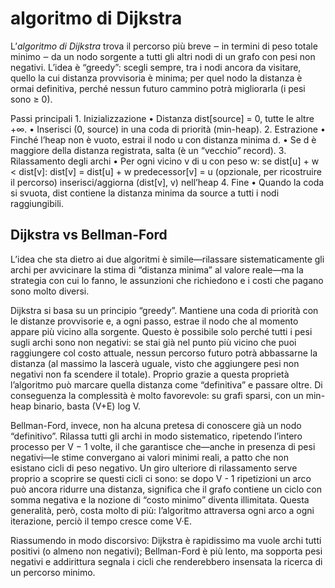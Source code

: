 # algoritmo di Dijkstra

L’*algoritmo di Dijkstra* trova il percorso più breve ‒ in termini di peso totale minimo ‒ da un nodo sorgente a tutti gli altri nodi di un grafo con pesi non negativi.
L’idea è “greedy”: scegli sempre, tra i nodi ancora da visitare, quello la cui distanza provvisoria è minima; per quel nodo la distanza è ormai definitiva, perché nessun futuro cammino potrà migliorarla (i pesi sono ≥ 0).

Passi principali
	1.	Inizializzazione
	    • Distanza dist[source] = 0, tutte le altre +∞.
	    • Inserisci (0, source) in una coda di priorità (min-heap).
	2.	Estrazione
	    • Finché l’heap non è vuoto, estrai il nodo u con distanza minima d.
	    • Se d è maggiore della distanza registrata, salta (è un “vecchio” record).
	3.	Rilassamento degli archi
	    • Per ogni vicino v di u con peso w:
            se dist[u] + w < dist[v]:
                dist[v] = dist[u] + w
                predecessor[v] = u (opzionale, per ricostruire il percorso)
                inserisci/aggiorna (dist[v], v) nell’heap
    4.	Fine
	    • Quando la coda si svuota, dist contiene la distanza minima da source a tutti i nodi raggiungibili.

## Dijkstra vs Bellman-Ford

L’idea che sta dietro ai due algoritmi è simile—rilassare sistematicamente gli archi per avvicinare la stima di “distanza minima” al valore reale—ma la strategia con cui lo fanno, le assunzioni che richiedono e i costi che pagano sono molto diversi.

Dijkstra si basa su un principio “greedy”. Mantiene una coda di priorità con le distanze provvisorie e, a ogni passo, estrae il nodo che al momento appare più vicino alla sorgente. Questo è possibile solo perché tutti i pesi sugli archi sono non negativi: se stai già nel punto più vicino che puoi raggiungere col costo attuale, nessun percorso futuro potrà abbassarne la distanza (al massimo la lascerà uguale, visto che aggiungere pesi non negativi non fa scendere il totale). Proprio grazie a questa proprietà l’algoritmo può marcare quella distanza come “definitiva” e passare oltre. Di conseguenza la complessità è molto favorevole: su grafi sparsi, con un min-heap binario, basta (V+E) log V.

Bellman-Ford, invece, non ha alcuna pretesa di conoscere già un nodo “definitivo”. Rilassa tutti gli archi in modo sistematico, ripetendo l’intero processo per V − 1 volte, il che garantisce che—anche in presenza di pesi negativi—le stime convergano ai valori minimi reali, a patto che non esistano cicli di peso negativo. Un giro ulteriore di rilassamento serve proprio a scoprire se questi cicli ci sono: se dopo V - 1 ripetizioni un arco può ancora ridurre una distanza, significa che il grafo contiene un ciclo con somma negativa e la nozione di “costo minimo” diventa illimitata. Questa generalità, però, costa molto di più: l’algoritmo attraversa ogni arco a ogni iterazione, perciò il tempo cresce come V·E.

Riassumendo in modo discorsivo: Dijkstra è rapidissimo ma vuole archi tutti positivi (o almeno non negativi); Bellman-Ford è più lento, ma sopporta pesi negativi e addirittura segnala i cicli che renderebbero insensata la ricerca di un percorso minimo.